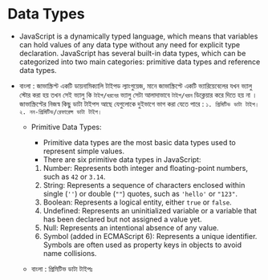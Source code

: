 # Data Types

- JavaScript is a dynamically typed language, which means that variables can hold values of any data type without any need for explicit type declaration. JavaScript has several built-in data types, which can be categorized into two main categories: primitive data types and reference data types.
- বাংলা : জাভাস্ক্রিপ্ট একটি ডায়নামিক্যালি টাইপড ল্যাংগুয়েজ, মানে জাভাস্ক্রিপ্টে একটি ভ্যারিয়েবেলের যখন ভ্যালু স্টোর করা হয় তখন সেই ভ্যালু কি `টাইপ/ধরনের` ভ্যালু সেটা আলাদাভাবে `টাইপ/ধরন` ডিক্লেয়ার করে দিতে হয় না । জাভাস্ক্রিপ্টের নিজস্ব কিছু ডাটা টাইপস আছে যেগুলোকে দুইভাগে ভাগ করা যেতে পারে : `১. প্রিমিটিভ ডাটা টাইপ। ২. নন-প্রিমিটিভ/রেফারেন্স ডাটা টাইপ।`

  - Primitive Data Types:

    - Primitive data types are the most basic data types used to represent simple values.
    - There are six primitive data types in JavaScript:

    1. Number: Represents both integer and floating-point numbers, such as `42` or `3.14`.
    2. String: Represents a sequence of characters enclosed within single (`''`) or double (`""`) quotes, such as `'hello'` or `"123"`.
    3. Boolean: Represents a logical entity, either `true` or `false`.
    4. Undefined: Represents an uninitialized variable or a variable that has been declared but not assigned a value yet.
    5. Null: Represents an intentional absence of any value.
    6. Symbol (added in ECMAScript 6): Represents a unique identifier. Symbols are often used as property keys in objects to avoid name collisions.

  - বাংলা : প্রিমিটিভ ডাটা টাইপঃ

